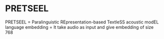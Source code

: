 # PRETSEEL 
PRETSEEL = Paralinguistic REpresentation-based TextleSS acoustic modEL
language embedding = It take audio as input and give embedding of size 768
